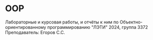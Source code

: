 # OOP
Лабораторные и курсовая работы, и отчёты к ним по Объектно-ориентированному программированию
"ЛЭТИ" 2024, группа 3372
Преподаватель: Егоров С.С.
